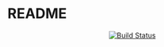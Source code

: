 # README #

<p align="center">
<a href="https://github.com/bhavinsimform/automation-openai-php/actions"><img src="https://github.com/bhavinsimform/automation-openai-php/actions/workflows/php.yml/badge.svg" alt="Build Status"></a>
</p>
